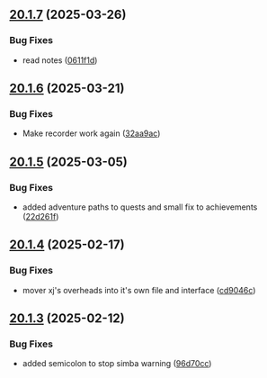 ## [20.1.7](https://github.com/Torwent/WaspLib/compare/v20.1.6...v20.1.7) (2025-03-26)


### Bug Fixes

* read notes ([0611f1d](https://github.com/Torwent/WaspLib/commit/0611f1d88b6c7e510cb1f12c6fe59c486f4758c6))



## [20.1.6](https://github.com/Torwent/WaspLib/compare/v20.1.5...v20.1.6) (2025-03-21)


### Bug Fixes

* Make recorder work again ([32aa9ac](https://github.com/Torwent/WaspLib/commit/32aa9aca79caa6080d86d4723ce17fa347b2777f))



## [20.1.5](https://github.com/Torwent/WaspLib/compare/v20.1.4...v20.1.5) (2025-03-05)


### Bug Fixes

* added adventure paths to quests and small fix to achievements ([22d261f](https://github.com/Torwent/WaspLib/commit/22d261fd69e1a82e6051b9f8d3834a0ae04ea542))



## [20.1.4](https://github.com/Torwent/WaspLib/compare/v20.1.3...v20.1.4) (2025-02-17)


### Bug Fixes

* mover xj's overheads into it's own file and interface ([cd9046c](https://github.com/Torwent/WaspLib/commit/cd9046c00095f179028e48a26b6e7ca9a71e7b35))



## [20.1.3](https://github.com/Torwent/WaspLib/compare/v20.1.2...v20.1.3) (2025-02-12)


### Bug Fixes

* added semicolon to stop simba warning ([96d70cc](https://github.com/Torwent/WaspLib/commit/96d70cce239c6abf7362f01f4cb53ee8a36a6db0))



